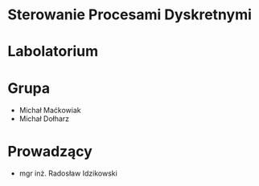 # Sterowanie Procesami Dyskretnymi
# Labolatorium
# Grupa 
* Michał Maćkowiak
* Michał Dołharz
# Prowadzący
* mgr inż. Radosław Idzikowski
